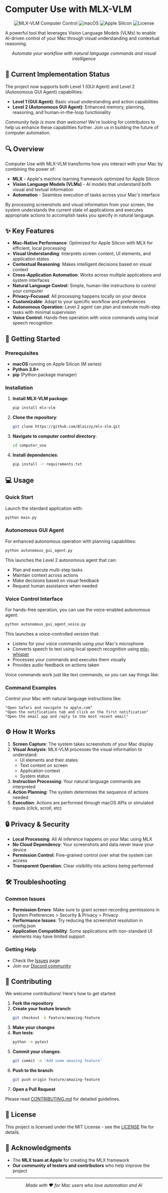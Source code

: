 # Computer Use with MLX-VLM

<div align="center">

![MLX-VLM Computer Control](https://img.shields.io/badge/MLX--VLM-Computer%20Control-blue)
![macOS](https://img.shields.io/badge/platform-macOS-lightgrey)
![Apple Silicon](https://img.shields.io/badge/optimized-Apple%20Silicon-orange)
![License](https://img.shields.io/badge/license-MIT-green)

</div>

A powerful tool that leverages Vision Language Models (VLMs) to enable AI-driven control of your Mac through visual understanding and contextual reasoning.

<p align="center">
  <i>Automate your workflow with natural language commands and visual intelligence</i>
</p>

## 🤖 Current Implementation Status
The project now supports both Level 1 (GUI Agent) and Level 2 (Autonomous GUI Agent) capabilities:

- **Level 1 (GUI Agent)**: Basic visual understanding and action capabilities
- **Level 2 (Autonomous GUI Agent)**: Enhanced memory, planning, reasoning, and human-in-the-loop functionality

*Community help is more than welcome!* We're looking for contributors to help us enhance these capabilities further. Join us in building the future of computer automation.


## 🔍 Overview

Computer Use with MLX-VLM transforms how you interact with your Mac by combining the power of:

- **MLX** - Apple's machine learning framework optimized for Apple Silicon
- **Vision Language Models (VLMs)** - AI models that understand both visual and textual information
- **Automation** - Seamless execution of tasks across your Mac's interface

By processing screenshots and visual information from your screen, the system understands the current state of applications and executes appropriate actions to accomplish tasks you specify in natural language.

## ✨ Key Features

- **Mac-Native Performance**: Optimized for Apple Silicon with MLX for efficient, local processing
- **Visual Understanding**: Interprets screen content, UI elements, and application states
- **Contextual Reasoning**: Makes intelligent decisions based on visual context
- **Cross-Application Automation**: Works across multiple applications and system interfaces
- **Natural Language Control**: Simple, human-like instructions to control your computer
- **Privacy-Focused**: All processing happens locally on your device
- **Customizable**: Adapt to your specific workflow and preferences
- **Autonomous Operation**: Level 2 agent can plan and execute multi-step tasks with minimal supervision
- **Voice Control**: Hands-free operation with voice commands using local speech recognition

## 🚀 Getting Started

### Prerequisites

- **macOS** running on Apple Silicon (M series)
- **Python 3.8+**
- **pip** (Python package manager)

### Installation
1. **Install MLX-VLM package**:
   ```bash
   pip install mlx-vlm
   ```

2. **Clone the repository**:
   ```bash
   git clone https://github.com/Blaizzy/mlx-vlm.git
   ```

3. **Navigate to computer control directory**:
   ```bash
   cd computer_use
   ```

4. **Install dependencies**:
   ```bash
   pip install -r requirements.txt
   ```

## 💻 Usage

### Quick Start

Launch the standard application with:

```bash
python main.py
```

### Autonomous GUI Agent

For enhanced autonomous operation with planning capabilities:

```bash
python autonomous_gui_agent.py
```

This launches the Level 2 autonomous agent that can:
- Plan and execute multi-step tasks
- Maintain context across actions
- Make decisions based on visual feedback
- Request human assistance when needed

### Voice Control Interface

For hands-free operation, you can use the voice-enabled autonomous agent:

```bash
python autonomous_gui_agent_voice.py
```

This launches a voice-controlled version that:
- Listens for your voice commands using your Mac's microphone
- Converts speech to text using local speech recognition using [mlx-whisper](https://github.com/ml-explore/mlx-examples)
- Processes your commands and executes them visually
- Provides audio feedback on actions taken

Voice commands work just like text commands, so you can say things like:

### Command Examples

Control your Mac with natural language instructions like:

```
"Open Safari and navigate to apple.com"
"Open the notifications tab and click on the first notification"
"Open the email app and reply to the most recent email"
```

## ⚙️ How It Works

1. **Screen Capture**: The system takes screenshots of your Mac display
2. **Visual Analysis**: MLX-VLM processes the visual information to understand:
   - UI elements and their states
   - Text content on screen
   - Application context
   - System status
3. **Instruction Processing**: Your natural language commands are interpreted
4. **Action Planning**: The system determines the sequence of actions needed
5. **Execution**: Actions are performed through macOS APIs or simulated inputs (click, scroll, etc)

## 🔒 Privacy & Security

- **Local Processing**: All AI inference happens on your Mac using MLX
- **No Cloud Dependency**: Your screenshots and data never leave your device
- **Permission Control**: Fine-grained control over what the system can access
- **Transparent Operation**: Clear visibility into actions being performed

## 🛠️ Troubleshooting

### Common Issues

- **Permission Errors**: Make sure to grant screen recording permissions in System Preferences > Security & Privacy > Privacy
- **Performance Issues**: Try reducing the screenshot resolution in config.json
- **Application Compatibility**: Some applications with non-standard UI elements may have limited support

### Getting Help

- Check the [Issues](https://github.com/yourusername/computer_use/issues) page
- Join our [Discord community](https://discord.gg/yourdiscord)

## 🤝 Contributing

We welcome contributions! Here's how to get started:

1. **Fork the repository**
2. **Create your feature branch**:
   ```bash
   git checkout -b feature/amazing-feature
   ```
3. **Make your changes**
4. **Run tests**:
   ```bash
   python -m pytest
   ```
5. **Commit your changes**:
   ```bash
   git commit -m 'Add some amazing feature'
   ```
6. **Push to the branch**:
   ```bash
   git push origin feature/amazing-feature
   ```
7. **Open a Pull Request**

Please read [CONTRIBUTING.md](CONTRIBUTING.md) for detailed guidelines.

## 📜 License

This project is licensed under the MIT License - see the [LICENSE](LICENSE) file for details.

## 🙏 Acknowledgments

- The **MLX team at Apple** for creating the MLX framework
- **Our community of testers and contributors** who help improve the project

---

<p align="center">
  <i>Made with ❤️ for Mac users who love automation and AI</i>
</p>